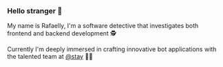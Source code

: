 ### Hello stranger 👋 

My name is Rafaelly, I'm a software detective that investigates both frontend and backend development 🕵️

Currently I'm deeply immersed in crafting innovative bot applications with the talented team at [@stay](https://github.com/stay-technologies) 🤖🧡
